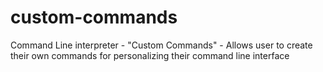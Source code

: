 # custom-commands
Command Line interpreter - "Custom Commands" - Allows user to create  their own commands for personalizing their command line interface 
